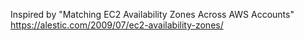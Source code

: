 Inspired by "Matching EC2 Availability Zones Across AWS Accounts"
https://alestic.com/2009/07/ec2-availability-zones/
